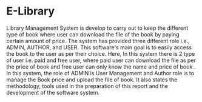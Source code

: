 # E-Library
Library Management System is develop to carry out to keep the different type of
book where user can download the file of the book by paying certain amount of price.
The system has provided three different role i.e., ADMIN, AUTHOR, and USER.
This software's main goal is to easily access the book to the user as per their choice.
Here, In this system there is 2 type of user i.e. paid and free user, where paid user
can download the file as per the price of book and free user can only know the name
and price of book . In this system, the role of ADMIN is User Management and
Author role is to manage the Book price and upload the file of book. It also states
the methodology, tools used in the preparation of this report and the development of
the software system.

